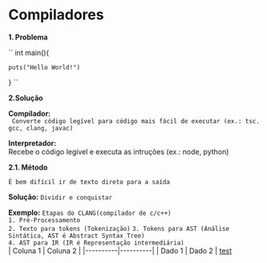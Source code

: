 # Compiladores 
**1. Problema**   

`` int main(){   

    puts("Hello World!")

} ``

**2.Solução**  

**Compilador:**  
`` Converte código legível para código mais fácil de executar (ex.: tsc. gcc, clang, javac)``

**Interpretador:**  
Recebe o código legível e executa as intruções (ex.: node, python)  

**2.1. Método**  

``É bem difícil ir de texto direto para a saída``

**Solução:** ``Dividir e conquistar``

**Exemplo:** ``Etapas do CLANG(compilador de c/c++)``  
``1. Pré-Processamento``  
``2. Texto para tokens (Tokenização)``
``3. Tokens para AST (Análise Sintática, AST é Abstract Syntax Tree)``  
``4. AST para IR (IR é Representação intermediária)``  
| Coluna 1 | Coluna 2 |
|----------|----------|
| Dado 1   |  Dado 2  |
[test](https://classroom.google.com/w/NjUzNzc3NDQzMzI0/t/all)